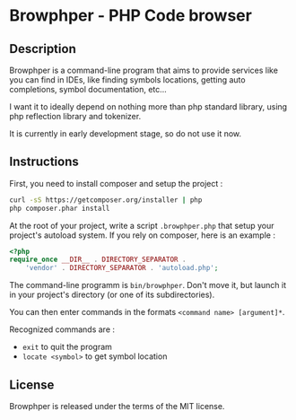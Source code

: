 # Browphper - PHP Code browser

## Description

Browphper is a command-line program that aims to provide services like
you can find in IDEs, like finding symbols locations, getting auto
completions, symbol documentation, etc...

I want it to ideally depend on nothing more than php standard library,
using php reflection library and tokenizer.

It is currently in early development stage, so do not use it now.

## Instructions

First, you need to install composer and setup the project :

```sh
curl -sS https://getcomposer.org/installer | php
php composer.phar install
```

At the root of your project, write a script `.browphper.php` that
setup your project's autoload system. If you rely on composer, here is
an example :

```php
<?php
require_once __DIR__ . DIRECTORY_SEPARATOR .
    'vendor' . DIRECTORY_SEPARATOR . 'autoload.php';
```

The command-line programm is `bin/browphper`. Don't move it, but
launch it in your project's directory (or one of its subdirectories).

You can then enter commands in the formats `<command name> [argument]*`.

Recognized commands are :
- `exit` to quit the program
- `locate <symbol>` to get symbol location

## License

Browphper is released under the terms of the MIT license.
